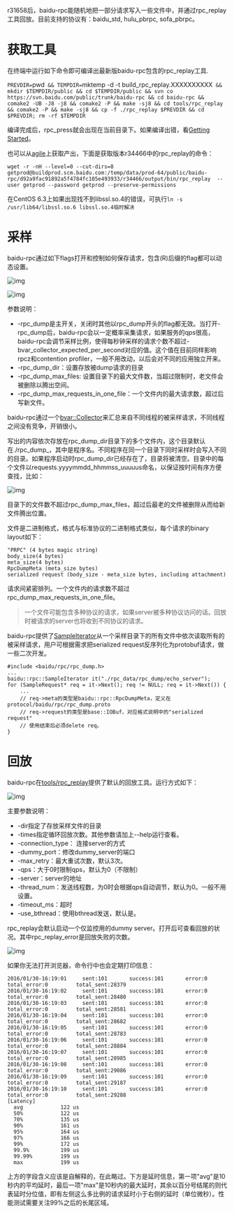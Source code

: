 r31658后，baidu-rpc能随机地把一部分请求写入一些文件中，并通过rpc_replay工具回放。目前支持的协议有：baidu_std, hulu_pbrpc, sofa_pbrpc。

# 获取工具

在终端中运行如下命令即可编译出最新版baidu-rpc包含的rpc_replay工具.

`PREVDIR=`pwd` && TEMPDIR=`mktemp -d -t build_rpc_replay.XXXXXXXXXX` && mkdir $TEMPDIR/public && cd $TEMPDIR/public && svn co https://svn.baidu.com/public/trunk/baidu-rpc && cd baidu-rpc && comake2 -UB -J8 -j8 && comake2 -P && make -sj8 && cd tools/rpc_replay && comake2 -P && make -sj8 && cp -f ./rpc_replay $PREVDIR && cd $PREVDIR; rm -rf $TEMPDIR`

编译完成后，rpc_press就会出现在当前目录下。如果编译出错，看[Getting Started](http://wiki.baidu.com/pages/viewpage.action?pageId=71337200)。

 

也可以从[agile](http://agile.baidu.com/#/release/public/baidu-rpc)上获取产出，下面是获取版本r34466中的rpc_replay的命令：

`wget -r -nH --level=0 --cut-dirs=8 getprod@buildprod.scm.baidu.com:/temp/data/prod-64/public/baidu-rpc/d92a9fac91892a5f4784fc105e493933/r34466/output/bin/rpc_replay  --user getprod --password getprod --preserve-permissions`

在CentOS 6.3上如果出现找不到libssl.so.4的错误，可执行`ln -s /usr/lib64/libssl.so.6 libssl.so.4临时解决`

# 采样

baidu-rpc通过如下flags打开和控制如何保存请求，包含(R)后缀的flag都可以动态设置。

![img](http://wiki.baidu.com/download/attachments/158707916/image2016-2-3%2017%3A39%3A47.png?version=1&modificationDate=1454492387000&api=v2)

![img](http://wiki.baidu.com/download/attachments/158707916/image2016-2-3%2017%3A40%3A26.png?version=1&modificationDate=1454492426000&api=v2)

参数说明：

- -rpc_dump是主开关，关闭时其他以rpc_dump开头的flag都无效。当打开-rpc_dump后，baidu-rpc会以一定概率采集请求，如果服务的qps很高，baidu-rpc会调节采样比例，使得每秒钟采样的请求个数不超过-bvar_collector_expected_per_second对应的值。这个值在目前同样影响rpcz和contention profiler，一般不用改动，以后会对不同的应用独立开来。
- -rpc_dump_dir：设置存放被dump请求的目录
- -rpc_dump_max_files: 设置目录下的最大文件数，当超过限制时，老文件会被删除以腾出空间。
- -rpc_dump_max_requests_in_one_file：一个文件内的最大请求数，超过后写新文件。

baidu-rpc通过一个[bvar::Collector](https://svn.baidu.com/public/trunk/bvar/bvar/collector.h)来汇总来自不同线程的被采样请求，不同线程之间没有竞争，开销很小。

写出的内容依次存放在rpc_dump_dir目录下的多个文件内，这个目录默认在./rpc_dump_<app>，其中<app>是程序名。不同程序在同一个目录下同时采样时会写入不同的目录。如果程序启动时rpc_dump_dir已经存在了，目录将被清空。目录中的每个文件以requests.yyyymmdd_hhmmss_uuuuus命名，以保证按时间有序方便查找，比如：

![img](http://wiki.baidu.com/download/attachments/158707916/image2015-12-19%200%3A11%3A6.png?version=1&modificationDate=1450455081000&api=v2)

目录下的文件数不超过rpc_dump_max_files，超过后最老的文件被删除从而给新文件腾出位置。

文件是二进制格式，格式与标准协议的二进制格式类似，每个请求的binary layout如下：

```
"PRPC" (4 bytes magic string)
body_size(4 bytes)
meta_size(4 bytes)
RpcDumpMeta (meta_size bytes)
serialized request (body_size - meta_size bytes, including attachment)
```

请求间紧密排列。一个文件内的请求数不超过rpc_dump_max_requests_in_one_file。

> 一个文件可能包含多种协议的请求，如果server被多种协议访问的话。回放时被请求的server也将收到不同协议的请求。

baidu-rpc提供了[SampleIterator](https://svn.baidu.com/public/trunk/baidu-rpc/src/baidu/rpc/rpc_dump.h)从一个采样目录下的所有文件中依次读取所有的被采样请求，用户可根据需求把serialized request反序列化为protobuf请求，做一些二次开发。

```
#include <baidu/rpc/rpc_dump.h>
...
baidu::rpc::SampleIterator it("./rpc_data/rpc_dump/echo_server");         
for (SampleRequest* req = it->Next(); req != NULL; req = it->Next()) {
    ...                    
    // req->meta的类型是baidu::rpc::RpcDumpMeta，定义在protocol/baidu/rpc/rpc_dump.proto
    // req->request的类型是base::IOBuf，对应格式说明中的"serialized request"
    // 使用结束后必须delete req。
}
```

# 回放

baidu-rpc在[tools/rpc_replay](https://svn.baidu.com/public/trunk/baidu-rpc/tools/rpc_replay/)提供了默认的回放工具。运行方式如下：

![img](http://wiki.baidu.com/download/attachments/158707916/image2015-12-19%200%3A40%3A56.png?version=1&modificationDate=1450456871000&api=v2)

主要参数说明：

- -dir指定了存放采样文件的目录
- -times指定循环回放次数。其他参数请加上--help运行查看。
- -connection_type： 连接server的方式
- -dummy_port：修改dummy_server的端口
- -max_retry：最大重试次数，默认3次。
- -qps：大于0时限制qps，默认为0（不限制）
- -server：server的地址
- -thread_num：发送线程数，为0时会根据qps自动调节，默认为0。一般不用设置。
- -timeout_ms：超时
- -use_bthread：使用bthread发送，默认是。

rpc_replay会默认启动一个仅监控用的dummy server。打开后可查看回放的状况。其中rpc_replay_error是回放失败的次数。

![img](http://wiki.baidu.com/download/attachments/158707916/image2015-12-19%200%3A44%3A30.png?version=1&modificationDate=1450457085000&api=v2)

如果你无法打开浏览器，命令行中也会定期打印信息：

```
2016/01/30-16:19:01     sent:101       success:101       error:0         total_error:0         total_sent:28379     
2016/01/30-16:19:02     sent:101       success:101       error:0         total_error:0         total_sent:28480     
2016/01/30-16:19:03     sent:101       success:101       error:0         total_error:0         total_sent:28581     
2016/01/30-16:19:04     sent:101       success:101       error:0         total_error:0         total_sent:28682     
2016/01/30-16:19:05     sent:101       success:101       error:0         total_error:0         total_sent:28783     
2016/01/30-16:19:06     sent:101       success:101       error:0         total_error:0         total_sent:28884     
2016/01/30-16:19:07     sent:101       success:101       error:0         total_error:0         total_sent:28985     
2016/01/30-16:19:08     sent:101       success:101       error:0         total_error:0         total_sent:29086     
2016/01/30-16:19:09     sent:101       success:101       error:0         total_error:0         total_sent:29187     
2016/01/30-16:19:10     sent:101       success:101       error:0         total_error:0         total_sent:29288     
[Latency]
  avg            122 us
  50%            122 us
  70%            135 us
  90%            161 us
  95%            164 us
  97%            166 us
  99%            172 us
  99.9%          199 us
  99.99%         199 us
  max            199 us
```

上方的字段含义应该是自解释的，在此略过。下方是延时信息，第一项"avg"是10秒内的平均延时，最后一项"max"是10秒内的最大延时，其余以百分号结尾的则代表延时分位值，即有左侧这么多比例的请求延时小于右侧的延时（单位微秒）。性能测试需要关注99%之后的长尾区域。
